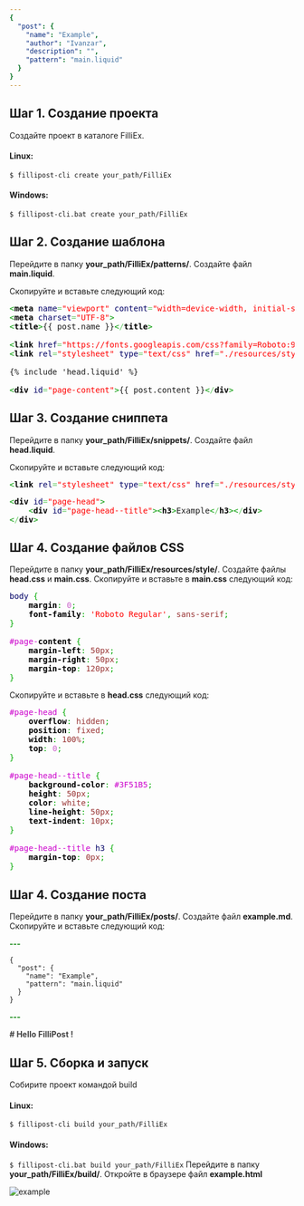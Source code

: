 ```yaml
---
{
  "post": {
    "name": "Example",
    "author": "Ivanzar",
    "description": "",
    "pattern": "main.liquid"
  }
}
---
```

## Шаг 1. Создание проекта
Создайте проект в каталоге FilliEx.
#### Linux:
```$ fillipost-cli create your_path/FilliEx```
#### Windows:
```$ fillipost-cli.bat create your_path/FilliEx```
## Шаг 2. Создание шаблона
Перейдите в папку **your_path/FilliEx/patterns/**. Создайте файл **main.liquid**.

Скопируйте и вставьте следующий код:
<pre class="html4strict" style="font-family:monospace;"><span style="color: #009900;">&lt;<span style="color: #000000; font-weight: bold;">meta</span> <span style="color: #000066;">name</span><span style="color: #66cc66;">=</span><span style="color: #ff0000;">&quot;viewport&quot;</span> <span style="color: #000066;">content</span><span style="color: #66cc66;">=</span><span style="color: #ff0000;">&quot;width=device-width, initial-scale=1&quot;</span>&gt;</span>
<span style="color: #009900;">&lt;<span style="color: #000000; font-weight: bold;">meta</span> <span style="color: #000066;">charset</span><span style="color: #66cc66;">=</span><span style="color: #ff0000;">&quot;UTF-8&quot;</span>&gt;</span>
<span style="color: #009900;">&lt;<span style="color: #000000; font-weight: bold;">title</span>&gt;</span>{{ post.name }}<span style="color: #009900;">&lt;<span style="color: #66cc66;">/</span><span style="color: #000000; font-weight: bold;">title</span>&gt;</span>
&nbsp;
<span style="color: #009900;">&lt;<span style="color: #000000; font-weight: bold;">link</span> <span style="color: #000066;">href</span><span style="color: #66cc66;">=</span><span style="color: #ff0000;">&quot;https://fonts.googleapis.com/css?family=Roboto:900,400&quot;</span> <span style="color: #000066;">rel</span><span style="color: #66cc66;">=</span><span style="color: #ff0000;">&quot;stylesheet&quot;</span>&gt;</span>
<span style="color: #009900;">&lt;<span style="color: #000000; font-weight: bold;">link</span> <span style="color: #000066;">rel</span><span style="color: #66cc66;">=</span><span style="color: #ff0000;">&quot;stylesheet&quot;</span> <span style="color: #000066;">type</span><span style="color: #66cc66;">=</span><span style="color: #ff0000;">&quot;text/css&quot;</span> <span style="color: #000066;">href</span><span style="color: #66cc66;">=</span><span style="color: #ff0000;">&quot;./resources/style/main.css&quot;</span>&gt;</span>
&nbsp;
{% include 'head.liquid' %}
&nbsp;
<span style="color: #009900;">&lt;<span style="color: #000000; font-weight: bold;">div</span> <span style="color: #000066;">id</span><span style="color: #66cc66;">=</span><span style="color: #ff0000;">&quot;page-content&quot;</span>&gt;</span>{{ post.content }}<span style="color: #009900;">&lt;<span style="color: #66cc66;">/</span><span style="color: #000000; font-weight: bold;">div</span>&gt;</span></pre>

## Шаг 3. Создание сниппета
Перейдите в папку **your_path/FilliEx/snippets/**. Создайте файл **head.liquid**.

Скопируйте и вставьте следующий код:
<pre class="html4strict" style="font-family:monospace;"><span style="color: #009900;">&lt;<span style="color: #000000; font-weight: bold;">link</span> <span style="color: #000066;">rel</span><span style="color: #66cc66;">=</span><span style="color: #ff0000;">&quot;stylesheet&quot;</span> <span style="color: #000066;">type</span><span style="color: #66cc66;">=</span><span style="color: #ff0000;">&quot;text/css&quot;</span> <span style="color: #000066;">href</span><span style="color: #66cc66;">=</span><span style="color: #ff0000;">&quot;./resources/style/head.css&quot;</span>&gt;</span></pre>
<pre class="html4strict" style="font-family:monospace;"><span style="color: #009900;">&lt;<span style="color: #000000; font-weight: bold;">div</span> <span style="color: #000066;">id</span><span style="color: #66cc66;">=</span><span style="color: #ff0000;">&quot;page-head&quot;</span>&gt;</span>
	<span style="color: #009900;">&lt;<span style="color: #000000; font-weight: bold;">div</span> <span style="color: #000066;">id</span><span style="color: #66cc66;">=</span><span style="color: #ff0000;">&quot;page-head--title&quot;</span>&gt;&lt;<span style="color: #000000; font-weight: bold;">h3</span>&gt;</span>Example<span style="color: #009900;">&lt;<span style="color: #66cc66;">/</span><span style="color: #000000; font-weight: bold;">h3</span>&gt;&lt;<span style="color: #66cc66;">/</span><span style="color: #000000; font-weight: bold;">div</span>&gt;</span>
<span style="color: #009900;">&lt;<span style="color: #66cc66;">/</span><span style="color: #000000; font-weight: bold;">div</span>&gt;</span></pre>

## Шаг 4. Создание файлов CSS
Перейдите в папку **your_path/FilliEx/resources/style/**. Создайте файлы **head.css** и **main.css**.
Скопируйте и вставьте в **main.css** следующий код:
<div class="css" style="font-family:monospace;color: #006;">body <span style="color: #00AA00;">&#123;</span><br />
&nbsp; &nbsp; <span style="color: #000000; font-weight: bold;">margin</span><span style="color: #00AA00;">:</span> <span style="color: #cc66cc;">0</span><span style="color: #00AA00;">;</span><br />
&nbsp; &nbsp; <span style="color: #000000; font-weight: bold;">font-family</span><span style="color: #00AA00;">:</span> <span style="color: #ff0000;">'Roboto Regular'</span><span style="color: #00AA00;">,</span> <span style="color: #993333;">sans-serif</span><span style="color: #00AA00;">;</span><br />
<span style="color: #00AA00;">&#125;</span><br />
<br />
<span style="color: #cc00cc;">#page-</span><span style="color: #000000; font-weight: bold;">content</span> <span style="color: #00AA00;">&#123;</span><br />
&nbsp; &nbsp; <span style="color: #000000; font-weight: bold;">margin-left</span><span style="color: #00AA00;">:</span> <span style="color: #933;">50px</span><span style="color: #00AA00;">;</span><br />
&nbsp; &nbsp; <span style="color: #000000; font-weight: bold;">margin-right</span><span style="color: #00AA00;">:</span> <span style="color: #933;">50px</span><span style="color: #00AA00;">;</span><br />
&nbsp; &nbsp; <span style="color: #000000; font-weight: bold;">margin-top</span><span style="color: #00AA00;">:</span> <span style="color: #933;">120px</span><span style="color: #00AA00;">;</span><br />
<span style="color: #00AA00;">&#125;</span></div>

Скопируйте и вставьте в **head.css** следующий код:
<div class="css" style="font-family:monospace;color: #006;"><span style="color: #cc00cc;">#page-head</span> <span style="color: #00AA00;">&#123;</span><br />
&nbsp; &nbsp; <span style="color: #000000; font-weight: bold;">overflow</span><span style="color: #00AA00;">:</span> <span style="color: #993333;">hidden</span><span style="color: #00AA00;">;</span><br />
&nbsp; &nbsp; <span style="color: #000000; font-weight: bold;">position</span><span style="color: #00AA00;">:</span> <span style="color: #993333;">fixed</span><span style="color: #00AA00;">;</span><br />
&nbsp; &nbsp; <span style="color: #000000; font-weight: bold;">width</span><span style="color: #00AA00;">:</span> <span style="color: #933;">100%</span><span style="color: #00AA00;">;</span><br />
&nbsp; &nbsp; <span style="color: #000000; font-weight: bold;">top</span><span style="color: #00AA00;">:</span> <span style="color: #cc66cc;">0</span><span style="color: #00AA00;">;</span><br />
<span style="color: #00AA00;">&#125;</span><br />
<br />
<span style="color: #cc00cc;">#page-head--title</span> <span style="color: #00AA00;">&#123;</span><br />
&nbsp; &nbsp; <span style="color: #000000; font-weight: bold;">background-color</span><span style="color: #00AA00;">:</span> <span style="color: #cc00cc;">#3F51B5</span><span style="color: #00AA00;">;</span><br />
&nbsp; &nbsp; <span style="color: #000000; font-weight: bold;">height</span><span style="color: #00AA00;">:</span> <span style="color: #933;">50px</span><span style="color: #00AA00;">;</span><br />
&nbsp; &nbsp; <span style="color: #000000; font-weight: bold;">color</span><span style="color: #00AA00;">:</span> <span style="color: #993333;">white</span><span style="color: #00AA00;">;</span><br />
&nbsp; &nbsp; <span style="color: #000000; font-weight: bold;">line-height</span><span style="color: #00AA00;">:</span> <span style="color: #933;">50px</span><span style="color: #00AA00;">;</span><br />
&nbsp; &nbsp; <span style="color: #000000; font-weight: bold;">text-indent</span><span style="color: #00AA00;">:</span> <span style="color: #933;">10px</span><span style="color: #00AA00;">;</span><br />
<span style="color: #00AA00;">&#125;</span><br />
<br />
<span style="color: #cc00cc;">#page-head--title</span> h3 <span style="color: #00AA00;">&#123;</span><br />
&nbsp; &nbsp; <span style="color: #000000; font-weight: bold;">margin-top</span><span style="color: #00AA00;">:</span> <span style="color: #933;">0px</span><span style="color: #00AA00;">;</span><br />
<span style="color: #00AA00;">&#125;</span></div>

## Шаг 4. Создание поста
Перейдите в папку **your_path/FilliEx/posts/**. Создайте файл **example.md**.
Скопируйте и вставьте следующий код:
**<p style="color: green">---</p>**

```
{
  "post": {
    "name": "Example",
    "pattern": "main.liquid"
  }
}
```

**<p style="color: green">--- <p>**

**<p style="color: #424242"># Hello FilliPost !<p>**

## Шаг 5. Сборка и запуск
Собирите проект командой build
#### Linux:
```$ fillipost-cli build your_path/FilliEx```
#### Windows:
```$ fillipost-cli.bat build your_path/FilliEx```
Перейдите в папку **your_path/FilliEx/build/**. Откройте в браузере файл **example.html**

![example](./resources/img/example.png)

